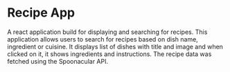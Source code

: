 # Recipe App

A react application build for displaying and searching for recipes.
This application allows users to search for recipes based on dish name, ingredient or cuisine.
It displays list of dishes with title and image and when clicked on it, it shows ingredients
and instructions.
The recipe data was fetched using the Spoonacular API.
